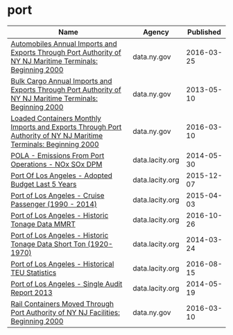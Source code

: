 # port

Name | Agency | Published
---- | ---- | ---------
[Automobiles Annual Imports and Exports Through Port Authority of NY NJ Maritime Terminals: Beginning 2000](../socrata/u49g-d7hw.md) | data.ny.gov | 2016-03-25
[Bulk Cargo Annual Imports and Exports Through Port Authority of NY NJ Maritime Terminals: Beginning 2000](../socrata/xzpp-jacs.md) | data.ny.gov | 2013-05-10
[Loaded Containers Monthly Imports and Exports Through Port Authority of NY NJ Maritime Terminals: Beginning 2000](../socrata/629s-5a55.md) | data.ny.gov | 2016-03-10
[POLA - Emissions From Port Operations - NOx SOx DPM](../socrata/k98w-s24w.md) | data.lacity.org | 2014-05-30
[Port Of Los Angeles - Adopted Budget Last 5 Years](../socrata/du8q-hww5.md) | data.lacity.org | 2015-12-07
[Port of Los Angeles - Cruise Passenger (1990 - 2014)](../socrata/jmt8-y5rm.md) | data.lacity.org | 2015-04-03
[Port of Los Angeles - Historic Tonage Data MMRT](../socrata/i9rh-q5gx.md) | data.lacity.org | 2016-10-26
[Port of Los Angeles - Historic Tonage Data Short Ton (1920-1970)](../socrata/5a4i-e2zs.md) | data.lacity.org | 2014-03-24
[Port of Los Angeles - Historical TEU Statistics](../socrata/38a8-tm7u.md) | data.lacity.org | 2016-08-15
[Port of Los Angeles - Single Audit Report 2013](../socrata/xhx7-hr4h.md) | data.lacity.org | 2014-05-19
[Rail Containers Moved Through Port Authority of NY NJ Facilities: Beginning 2000](../socrata/v6t6-eb7h.md) | data.ny.gov | 2016-03-10

